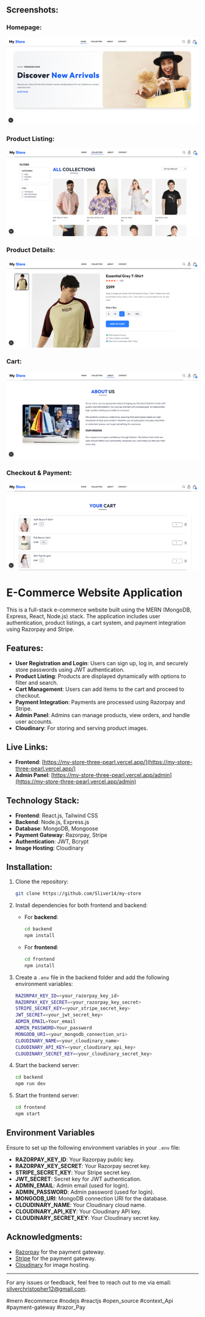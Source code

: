 ## Screenshots:

### Homepage:
![Home Page](public/e1.png)

### Product Listing:
![Product Listing](public/e2.png)

### Product Details:
![Product Details](public/e3.png)

### Cart:
![Cart Page](public/e4.png)

### Checkout & Payment:
![Checkout Page](public/e5.png)

# E-Commerce Website Application

This is a full-stack e-commerce website built using the MERN (MongoDB, Express, React, Node.js) stack. The application includes user authentication, product listings, a cart system, and payment integration using Razorpay and Stripe. 

## Features:
- **User Registration and Login**: Users can sign up, log in, and securely store passwords using JWT authentication.
- **Product Listing**: Products are displayed dynamically with options to filter and search.
- **Cart Management**: Users can add items to the cart and proceed to checkout.
- **Payment Integration**: Payments are processed using Razorpay and Stripe.
- **Admin Panel**: Admins can manage products, view orders, and handle user accounts.
- **Cloudinary**: For storing and serving product images.

 ## Live Links:
- **Frontend**: [https://my-store-three-pearl.vercel.app/](https://my-store-three-pearl.vercel.app/)
- **Admin Panel**: [https://my-store-three-pearl.vercel.app/admin](https://my-store-three-pearl.vercel.app/admin)


## Technology Stack:
- **Frontend**: React.js, Tailwind CSS
- **Backend**: Node.js, Express.js
- **Database**: MongoDB, Mongoose
- **Payment Gateway**: Razorpay, Stripe
- **Authentication**: JWT, Bcrypt
- **Image Hosting**: Cloudinary


## Installation:

1. Clone the repository:
   ```bash
   git clone https://github.com/Sliver14/my-store
   ```

2. Install dependencies for both frontend and backend:

   - For **backend**:
     ```bash
     cd backend
     npm install
     ```

   - For **frontend**:
     ```bash
     cd frontend
     npm install
     ```

3. Create a `.env` file in the backend folder and add the following environment variables:

   ```bash
   RAZORPAY_KEY_ID=<your_razorpay_key_id>
   RAZORPAY_KEY_SECRET=<your_razorpay_key_secret>
   STRIPE_SECRET_KEY=<your_stripe_secret_key>
   JWT_SECRET=<your_jwt_secret_key>
   ADMIN_EMAIL=Your_email
   ADMIN_PASSWORD=Your_password
   MONGODB_URI=<your_mongodb_connection_uri>
   CLOUDINARY_NAME=<your_cloudinary_name>
   CLOUDINARY_API_KEY=<your_cloudinary_api_key>
   CLOUDINARY_SECRET_KEY=<your_cloudinary_secret_key>
   ```

4. Start the backend server:
   ```bash
   cd backend
   npm run dev
   ```

5. Start the frontend server:
   ```bash
   cd frontend
   npm start
   ```

## Environment Variables

Ensure to set up the following environment variables in your `.env` file:

- **RAZORPAY_KEY_ID**: Your Razorpay public key.
- **RAZORPAY_KEY_SECRET**: Your Razorpay secret key.
- **STRIPE_SECRET_KEY**: Your Stripe secret key.
- **JWT_SECRET**: Secret key for JWT authentication.
- **ADMIN_EMAIL**: Admin email (used for login).
- **ADMIN_PASSWORD**: Admin password (used for login).
- **MONGODB_URI**: MongoDB connection URI for the database.
- **CLOUDINARY_NAME**: Your Cloudinary cloud name.
- **CLOUDINARY_API_KEY**: Your Cloudinary API key.
- **CLOUDINARY_SECRET_KEY**: Your Cloudinary secret key.

<!-- ## License: -->
<!-- This project is licensed under the MIT License - see the [LICENSE](LICENSE) file for details. -->

## Acknowledgments:
- [Razorpay](https://razorpay.com) for the payment gateway.
- [Stripe](https://stripe.com) for the payment gateway.
- [Cloudinary](https://cloudinary.com) for image hosting.

---

For any issues or feedback, feel free to reach out to me via email: silverchristopher12@gmail.com.

#mern
#ecommerce
#nodejs
#reactjs
#open_source
#context_Api
#payment-gateway
#razor_Pay